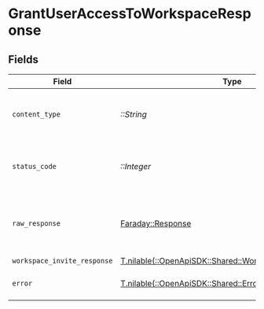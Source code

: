 # GrantUserAccessToWorkspaceResponse


## Fields

| Field                                                                                                      | Type                                                                                                       | Required                                                                                                   | Description                                                                                                |
| ---------------------------------------------------------------------------------------------------------- | ---------------------------------------------------------------------------------------------------------- | ---------------------------------------------------------------------------------------------------------- | ---------------------------------------------------------------------------------------------------------- |
| `content_type`                                                                                             | *::String*                                                                                                 | :heavy_check_mark:                                                                                         | HTTP response content type for this operation                                                              |
| `status_code`                                                                                              | *::Integer*                                                                                                | :heavy_check_mark:                                                                                         | HTTP response status code for this operation                                                               |
| `raw_response`                                                                                             | [Faraday::Response](https://www.rubydoc.info/gems/faraday/Faraday/Response)                                | :heavy_check_mark:                                                                                         | Raw HTTP response; suitable for custom response parsing                                                    |
| `workspace_invite_response`                                                                                | [T.nilable(::OpenApiSDK::Shared::WorkspaceInviteResponse)](../../models/shared/workspaceinviteresponse.md) | :heavy_minus_sign:                                                                                         | Success                                                                                                    |
| `error`                                                                                                    | [T.nilable(::OpenApiSDK::Shared::Error)](../../models/shared/error.md)                                     | :heavy_minus_sign:                                                                                         | Default error response                                                                                     |